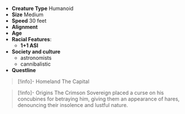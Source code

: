 - **Creature Type** Humanoid
- **Size** Medium
- **Speed** 30 feet
- **Alignment** 
- **Age** 
- **Racial Features**:
	- **1+1 ASI**
- **Society and culture**
	- astronomists
	- cannibalistic
- **Questline** 
> [!info]- Homeland
> The Capital

> [!info]- Origins
> The Crimson Sovereign placed a curse on his concubines for betraying him, giving them an appearance of hares, denouncing their insolence and lustful nature.
